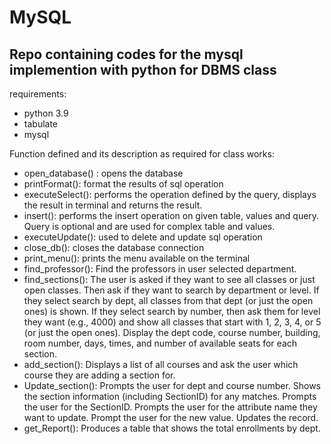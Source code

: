 # MySQL
## Repo containing codes for the mysql implemention with python for DBMS class

requirements:
- python 3.9
- tabulate
- mysql

Function defined and its description as required for class works:
-	open_database() : opens the database 
- printFormat(): format the results of sql operation
- executeSelect(): performs the operation defined by the query, displays the result in terminal and returns the result.
-	insert(): performs the insert operation on given table, values and query. Query is optional and are used for complex table and values.
-	executeUpdate(): used to delete and update sql operation
-	close_db(): closes the database connection
-	print_menu(): prints the menu available on the terminal
-	find_professor():     Find the professors in user selected department.
-	find_sections(): The user is  asked if they want to see all classes or just open classes. Then ask if they want to search by department or level. If they select search by dept, all classes from that dept (or just the open ones) is shown. If they select search by number, then ask them for level they want (e.g., 4000) and show all classes that start with 1, 2, 3, 4, or 5 (or just the open ones).
Display the dept code, course number, building, room number, days, times, and number of available seats for each section.
-	add_section(): Displays a list of all courses and ask the user which course they are adding a section for.
-	Update_section(): Prompts the user for dept and course number. Shows the section information (including SectionID) for any matches. Prompts the user for the SectionID. Prompts the user for the attribute name they want to update. Prompt the user for the new value. Updates the record.
-	get_Report(): Produces a table that shows the total enrollments by dept.
